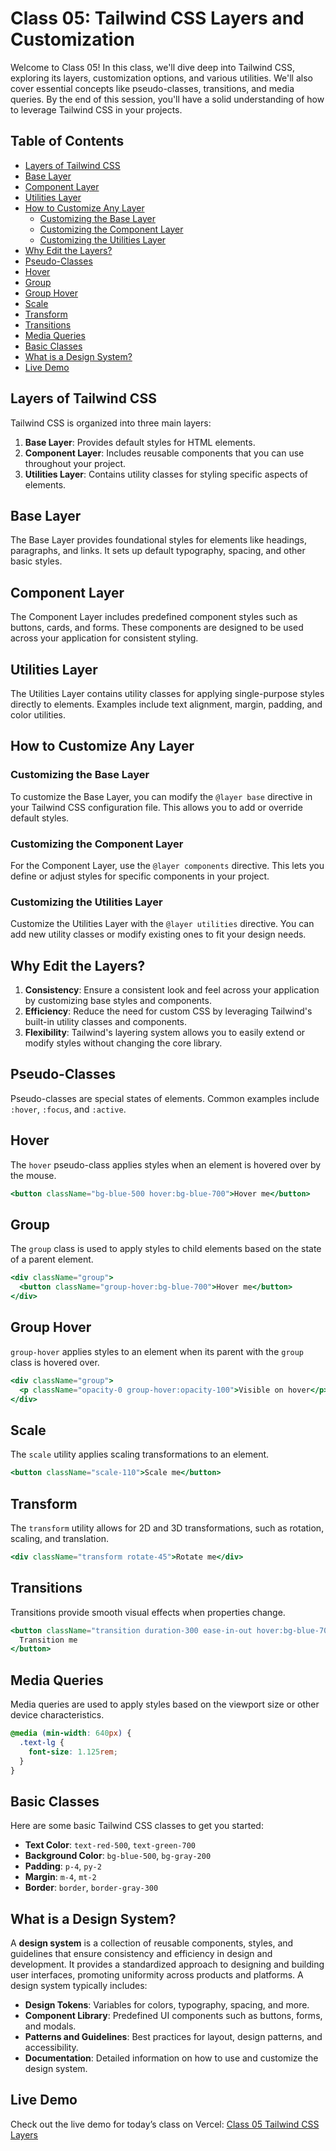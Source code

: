 
# Class 05: Tailwind CSS Layers and Customization

Welcome to Class 05! In this class, we'll dive deep into Tailwind CSS, exploring its layers, customization options, and various utilities. We'll also cover essential concepts like pseudo-classes, transitions, and media queries. By the end of this session, you'll have a solid understanding of how to leverage Tailwind CSS in your projects.

## Table of Contents

- [Layers of Tailwind CSS](#layers-of-tailwind-css)
- [Base Layer](#base-layer)
- [Component Layer](#component-layer)
- [Utilities Layer](#utilities-layer)
- [How to Customize Any Layer](#how-to-customize-any-layer)
  - [Customizing the Base Layer](#customizing-the-base-layer)
  - [Customizing the Component Layer](#customizing-the-component-layer)
  - [Customizing the Utilities Layer](#customizing-the-utilities-layer)
- [Why Edit the Layers?](#why-edit-the-layers)
- [Pseudo-Classes](#pseudo-classes)
- [Hover](#hover)
- [Group](#group)
- [Group Hover](#group-hover)
- [Scale](#scale)
- [Transform](#transform)
- [Transitions](#transitions)
- [Media Queries](#media-queries)
- [Basic Classes](#basic-classes)
- [What is a Design System?](#what-is-a-design-system)
- [Live Demo](#live-demo)

## Layers of Tailwind CSS

Tailwind CSS is organized into three main layers:

1. **Base Layer**: Provides default styles for HTML elements.
2. **Component Layer**: Includes reusable components that you can use throughout your project.
3. **Utilities Layer**: Contains utility classes for styling specific aspects of elements.

## Base Layer

The Base Layer provides foundational styles for elements like headings, paragraphs, and links. It sets up default typography, spacing, and other basic styles.

## Component Layer

The Component Layer includes predefined component styles such as buttons, cards, and forms. These components are designed to be used across your application for consistent styling.

## Utilities Layer

The Utilities Layer contains utility classes for applying single-purpose styles directly to elements. Examples include text alignment, margin, padding, and color utilities.

## How to Customize Any Layer

### Customizing the Base Layer

To customize the Base Layer, you can modify the `@layer base` directive in your Tailwind CSS configuration file. This allows you to add or override default styles.

### Customizing the Component Layer

For the Component Layer, use the `@layer components` directive. This lets you define or adjust styles for specific components in your project.

### Customizing the Utilities Layer

Customize the Utilities Layer with the `@layer utilities` directive. You can add new utility classes or modify existing ones to fit your design needs.

## Why Edit the Layers?

1. **Consistency**: Ensure a consistent look and feel across your application by customizing base styles and components.
2. **Efficiency**: Reduce the need for custom CSS by leveraging Tailwind's built-in utility classes and components.
3. **Flexibility**: Tailwind's layering system allows you to easily extend or modify styles without changing the core library.

## Pseudo-Classes

Pseudo-classes are special states of elements. Common examples include `:hover`, `:focus`, and `:active`.

## Hover

The `hover` pseudo-class applies styles when an element is hovered over by the mouse.

```jsx
<button className="bg-blue-500 hover:bg-blue-700">Hover me</button>
```

## Group

The `group` class is used to apply styles to child elements based on the state of a parent element.

```jsx
<div className="group">
  <button className="group-hover:bg-blue-700">Hover me</button>
</div>
```

## Group Hover

`group-hover` applies styles to an element when its parent with the `group` class is hovered over.

```jsx
<div className="group">
  <p className="opacity-0 group-hover:opacity-100">Visible on hover</p>
</div>
```

## Scale

The `scale` utility applies scaling transformations to an element.

```jsx
<button className="scale-110">Scale me</button>
```

## Transform

The `transform` utility allows for 2D and 3D transformations, such as rotation, scaling, and translation.

```jsx
<div className="transform rotate-45">Rotate me</div>
```

## Transitions

Transitions provide smooth visual effects when properties change.

```jsx
<button className="transition duration-300 ease-in-out hover:bg-blue-700">
  Transition me
</button>
```

## Media Queries

Media queries are used to apply styles based on the viewport size or other device characteristics.

```css
@media (min-width: 640px) {
  .text-lg {
    font-size: 1.125rem;
  }
}
```

## Basic Classes

Here are some basic Tailwind CSS classes to get you started:

- **Text Color**: `text-red-500`, `text-green-700`
- **Background Color**: `bg-blue-500`, `bg-gray-200`
- **Padding**: `p-4`, `py-2`
- **Margin**: `m-4`, `mt-2`
- **Border**: `border`, `border-gray-300`

## What is a Design System?

A **design system** is a collection of reusable components, styles, and guidelines that ensure consistency and efficiency in design and development. It provides a standardized approach to designing and building user interfaces, promoting uniformity across products and platforms. A design system typically includes:

- **Design Tokens**: Variables for colors, typography, spacing, and more.
- **Component Library**: Predefined UI components such as buttons, forms, and modals.
- **Patterns and Guidelines**: Best practices for layout, design patterns, and accessibility.
- **Documentation**: Detailed information on how to use and customize the design system.

## Live Demo

Check out the live demo for today’s class on Vercel: [Class 05 Tailwind CSS Layers](https://class05-tailwindcss-layers-piaic.vercel.app)
